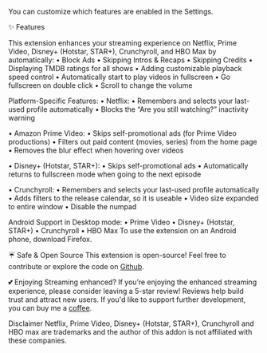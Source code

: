 You can customize which features are enabled in the Settings.

✨ Features

This extension enhances your streaming experience on Netflix, Prime Video, Disney+ (Hotstar, STAR+), Crunchyroll, and HBO Max by automatically:
  • Block Ads
  • Skipping Intros & Recaps
  • Skipping Credits
  • Displaying TMDB ratings for all shows
  • Adding customizable playback speed control
  • Automatically start to play videos in fullscreen
  • Go fullscreen on double click
  • Scroll to change the volume

Platform-Specific Features:
  • Netflix:
      • Remembers and selects your last-used profile automatically
      • Blocks the “Are you still watching?” inactivity warning
  • Amazon Prime Video:
      • Skips self-promotional ads (for Prime Video productions)
      • Filters out paid content (movies, series) from the home page
      • Removes the blur effect when hovering over videos
  • Disney+ (Hotstar, STAR+):
      • Skips self-promotional ads
      • Automatically returns to fullscreen mode when going to the next episode
  • Crunchyroll:
      • Remembers and selects your last-used profile automatically
      • Adds filters to the release calendar, so it is useable
      • Video size expanded to entire window
      • Disable the numpad
Android Support in Desktop mode:
  • Prime Video
  • Disney+ (Hotstar, STAR+)
  • Crunchyroll
  • HBO Max
To use the extension on an Android phone, download Firefox.

☔ Safe & Open Source
This extension is open-source! Feel free to contribute or explore the code on [Github](https://github.com/Dreamlinerm/Netflix-Prime-Auto-Skip).

💕 Enjoying Streaming enhanced?
If you’re enjoying the enhanced streaming experience, please consider leaving a 5-star review! Reviews help build trust and attract new users.
If you'd like to support further development, you can buy me a [coffee](https://github.com/sponsors/Dreamlinerm).

Disclaimer
Netflix, Prime Video, Disney+ (Hotstar, STAR+), Crunchyroll and HBO max are trademarks and the author of this addon is not affiliated with these companies.